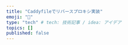 ```yaml
---
title: "Caddyfileでリバースプロキシ実装"
emoji: "👏"
type: "tech" # tech: 技術記事 / idea: アイデア
topics: []
published: false
---
```

